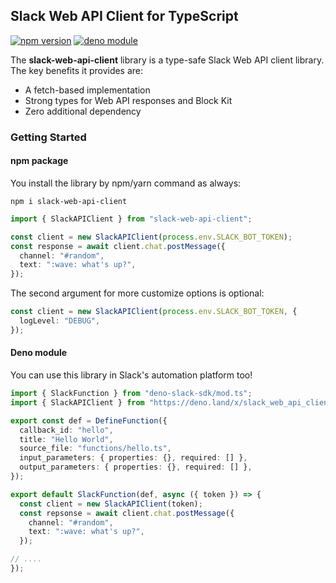 ## Slack Web API Client for TypeScript

[![npm version](https://badge.fury.io/js/slack-web-api-client.svg)](https://badge.fury.io/js/slack-web-api-client) 
[![deno module](https://shield.deno.dev/x/slack_web_api_client)](https://deno.land/x/slack_web_api_client)

The **slack-web-api-client** library is a type-safe Slack Web API client library. The key benefits it provides are:

* A fetch-based implementation
* Strong types for Web API responses and Block Kit
* Zero additional dependency

### Getting Started

#### npm package

You install the library by npm/yarn command as always:
```
npm i slack-web-api-client
```

```typescript
import { SlackAPIClient } from "slack-web-api-client";

const client = new SlackAPIClient(process.env.SLACK_BOT_TOKEN);
const response = await client.chat.postMessage({
  channel: "#random",
  text: ":wave: what's up?",
});
```

The second argument for more customize options is optional:

```typescript
const client = new SlackAPIClient(process.env.SLACK_BOT_TOKEN, {
  logLevel: "DEBUG",
});
```

#### Deno module

You can use this library in Slack's automation platform too!

```typescript
import { SlackFunction } from "deno-slack-sdk/mod.ts";
import { SlackAPIClient } from "https://deno.land/x/slack_web_api_client@0.1.5/mod.ts";

export const def = DefineFunction({
  callback_id: "hello",
  title: "Hello World",
  source_file: "functions/hello.ts",
  input_parameters: { properties: {}, required: [] },
  output_parameters: { properties: {}, required: [] },
});

export default SlackFunction(def, async ({ token }) => {
  const client = new SlackAPIClient(token);
  const repsonse = await client.chat.postMessage({
    channel: "#random",
    text: ":wave: what's up?",
  });

// ....
});
```
